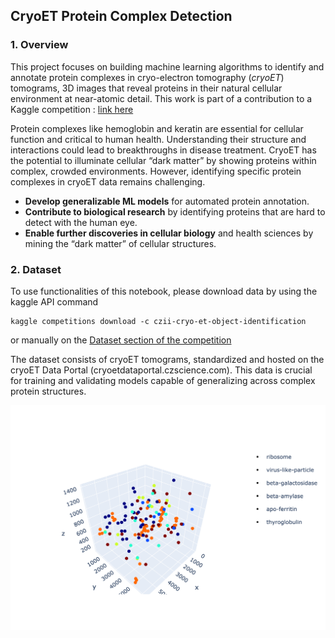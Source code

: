 ## CryoET Protein Complex Detection

### 1. Overview
This project focuses on building machine learning algorithms to identify and annotate protein complexes in cryo-electron tomography (*cryoET*) tomograms, 3D images that reveal proteins in their natural cellular environment at near-atomic detail. This work is part of a contribution to a Kaggle competition : [link here](https://www.kaggle.com/competitions/czii-cryo-et-object-identification/overview)

Protein complexes like hemoglobin and keratin are essential for cellular function and critical to human health. Understanding their structure and interactions could lead to breakthroughs in disease treatment. CryoET has the potential to illuminate cellular “dark matter” by showing proteins within complex, crowded environments. However, identifying specific protein complexes in cryoET data remains challenging.

- **Develop generalizable ML models** for automated protein annotation.
- **Contribute to biological research** by identifying proteins that are hard to detect with the human eye.
- **Enable further discoveries in cellular biology** and health sciences by mining the “dark matter” of cellular structures.

### 2. Dataset

To use functionalities of this notebook, please download data by using the kaggle API command 

```shell
kaggle competitions download -c czii-cryo-et-object-identification
```

or manually on the [Dataset section of the competition](https://www.kaggle.com/competitions/czii-cryo-et-object-identification/data)

The dataset consists of cryoET tomograms, standardized and hosted on the cryoET Data Portal (cryoetdataportal.czscience.com). This data is crucial for training and validating models capable of generalizing across complex protein structures.

![demo_picks_3D](data/demo/figures/Picks.png)
